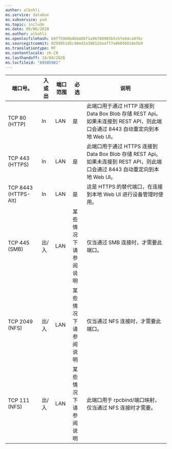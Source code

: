 ```yaml
---
author: alkohli
ms.service: databox
ms.subservice: pod
ms.topic: include
ms.date: 09/06/2020
ms.author: alkohli
ms.openlocfilehash: b9ff5968b4bb406f1a96780985b5c6fe64ca976c
ms.sourcegitcommit: 829d951d5c90442a38012daaf77e86046018e5b9
ms.translationtype: MT
ms.contentlocale: zh-CN
ms.lasthandoff: 10/09/2020
ms.locfileid: "89505901"
---
```

| 端口号。| 入或出 | 端口范围| 必选| 说明 |
|--------|-----|-----|-----------|----------|
| TCP 80 (HTTP)|In|LAN|是|此端口用于通过 HTTP 连接到 Data Box Blob 存储 REST Api。 如果未连接到 REST API，则此端口会通过 8443 自动重定向到本地 Web UI。 |
| TCP 443 (HTTPS)|In|LAN|是|此端口用于通过 HTTPS 连接到 Data Box Blob 存储 REST Api。 如果未连接到 REST API，则此端口会通过 8443 自动重定向到本地 Web UI。 |
| TCP 8443 (HTTPS-Alt)|In|LAN|是|这是 HTTPS 的替代端口，在连接到本地 Web UI 进行设备管理时使用。 |
| TCP 445 (SMB)|出/入|LAN|某些情况下<br>请参阅说明|仅当通过 SMB 连接时，才需要此端口。 |
| TCP 2049 (NFS)|出/入|LAN|某些情况下<br>请参阅说明|仅当通过 NFS 连接时，才需要此端口。 |
| TCP 111 (NFS)|出/入|LAN|某些情况下<br>请参阅说明|此端口用于 rpcbind/端口映射，仅当通过 NFS 连接时才需要。  |
